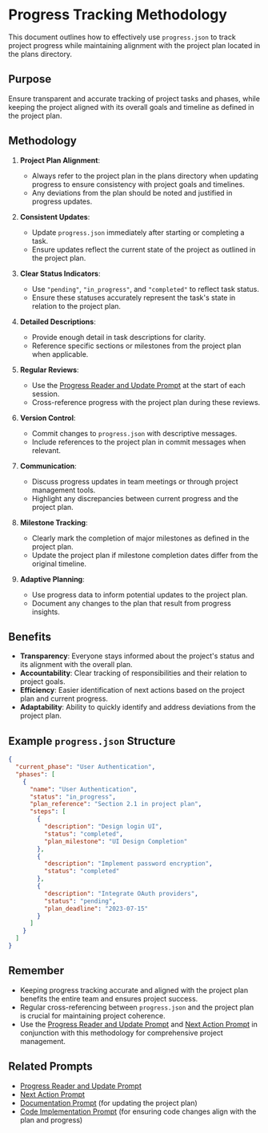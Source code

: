 # Progress Tracking Methodology

This document outlines how to effectively use `progress.json` to track project progress while maintaining alignment with the project plan located in the plans directory.

## Purpose
Ensure transparent and accurate tracking of project tasks and phases, while keeping the project aligned with its overall goals and timeline as defined in the project plan.

## Methodology

1. **Project Plan Alignment**:
   - Always refer to the project plan in the plans directory when updating progress to ensure consistency with project goals and timelines.
   - Any deviations from the plan should be noted and justified in progress updates.

2. **Consistent Updates**:
   - Update `progress.json` immediately after starting or completing a task.
   - Ensure updates reflect the current state of the project as outlined in the project plan.

3. **Clear Status Indicators**:
   - Use `"pending"`, `"in_progress"`, and `"completed"` to reflect task status.
   - Ensure these statuses accurately represent the task's state in relation to the project plan.

4. **Detailed Descriptions**:
   - Provide enough detail in task descriptions for clarity.
   - Reference specific sections or milestones from the project plan when applicable.

5. **Regular Reviews**:
   - Use the [Progress Reader and Update Prompt](#9-progress-reader-and-update-prompt) at the start of each session.
   - Cross-reference progress with the project plan during these reviews.

6. **Version Control**:
   - Commit changes to `progress.json` with descriptive messages.
   - Include references to the project plan in commit messages when relevant.

7. **Communication**:
   - Discuss progress updates in team meetings or through project management tools.
   - Highlight any discrepancies between current progress and the project plan.

8. **Milestone Tracking**:
   - Clearly mark the completion of major milestones as defined in the project plan.
   - Update the project plan if milestone completion dates differ from the original timeline.

9. **Adaptive Planning**:
   - Use progress data to inform potential updates to the project plan.
   - Document any changes to the plan that result from progress insights.

## Benefits

- **Transparency**: Everyone stays informed about the project's status and its alignment with the overall plan.
- **Accountability**: Clear tracking of responsibilities and their relation to project goals.
- **Efficiency**: Easier identification of next actions based on the project plan and current progress.
- **Adaptability**: Ability to quickly identify and address deviations from the project plan.

## Example `progress.json` Structure
```json
{
  "current_phase": "User Authentication",
  "phases": [
    {
      "name": "User Authentication",
      "status": "in_progress",
      "plan_reference": "Section 2.1 in project plan",
      "steps": [
        {
          "description": "Design login UI",
          "status": "completed",
          "plan_milestone": "UI Design Completion"
        },
        {
          "description": "Implement password encryption",
          "status": "completed"
        },
        {
          "description": "Integrate OAuth providers",
          "status": "pending",
          "plan_deadline": "2023-07-15"
        }
      ]
    }
  ]
}
```

## Remember
- Keeping progress tracking accurate and aligned with the project plan benefits the entire team and ensures project success.
- Regular cross-referencing between `progress.json` and the project plan is crucial for maintaining project coherence.
- Use the [Progress Reader and Update Prompt](#9-progress-reader-and-update-prompt) and [Next Action Prompt](#8-next-action-prompt) in conjunction with this methodology for comprehensive project management.

## Related Prompts
- [Progress Reader and Update Prompt](#9-progress-reader-and-update-prompt)
- [Next Action Prompt](#8-next-action-prompt)
- [Documentation Prompt](#5-documentation-prompt) (for updating the project plan)
- [Code Implementation Prompt](#1-code-implementation-prompt) (for ensuring code changes align with the plan and progress)
